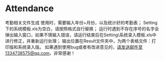 # Attendance
考勤相关文件生成
使用时，需要输入年份+月份，以及统计好的考勤表；
Setting下的系统模板.xls为空白，请按照格式自行替换；
运行时遇到不存在序号的名字会弹出输入窗口，如果不慎输入错误，请运行结束后在Setting\系统录入模板.xls中进行修正，并重新运行处理；
输出位置在Result文件夹中，为两个表格文件：打印版和系统录入版。
如果遇到使用bug或者有改进意见的，请发送邮件至1334738575@qq.com，非常感谢！
